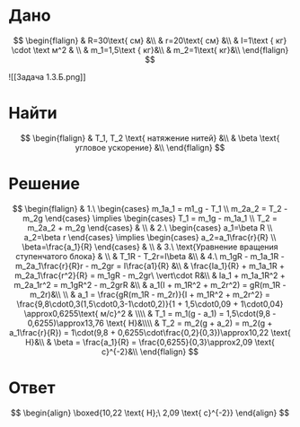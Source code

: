# Дано
$$
\begin{flalign}
	& R=30\text{ см} &\\
	& r=20\text{ см} &\\
	& I=1\text { кг} \cdot \text м^2 & \\
	& m_1=1,5\text { кг}&\\
	& m_2=1\text{ кг}&\\
\end{flalign}
$$

![[Задача 1.3.Б.png]]
# Найти
$$
\begin{flalign}
	& T_1, T_2 \text{ натяжение нитей} &\\
	& \beta \text{ угловое ускорение} &\\
\end{flalign}
$$
# Решение

$$
\begin{flalign}
	&
	1.\
	\begin{cases}
		m_1a_1 = m1_g - T_1 \\
		m_2a_2 = T_2 - m_2g
	\end{cases}
	\implies
	\begin{cases}
		T_1 = m_1g - m_1a_1 \\
		T_2 = m_2a_2 + m_2g
	\end{cases}
	& \\
	&
	2.\
	\begin{cases}
		a_1=\beta R \\
		a_2=\beta r
	\end{cases}
	\implies
	\begin{cases}
		a_2=a_1\frac{r}{R} \\
		\beta=\frac{a_1}{R}
	\end{cases}
	& \\
	& 3.\ \text{Уравнение вращения ступенчатого блока} & \\
	& T_1R - T_2r=I\beta &\\
	& 4.\ m_1gR - m_1a_1R - m_2a_1\frac{r}{R}r - m_2gr = I\frac{a1}{R} &\\
	& \frac{Ia_1}{R} + m_1a_1R + m_2a_1\frac{r^2}{R} = m_1gR - m_2gr\ \vert\cdot R&\\
	& Ia_1 + m_1a_1R^2 + m_2a_1r^2 = m_1gR^2 - m_2grR &\\
	& a_1(I + m_1R^2 + m_2r^2) = gR(m_1R - m_2r)&\\
	\\
	& a_1 = \frac{gR(m_1R - m_2r)}{I + m_1R^2 + m_2r^2} =
	\frac{9,8\cdot0,3(1,5\cdot0,3-1\cdot0,2)}{1 + 1,5\cdot0,09 + 1\cdot0,04}
	\approx0,6255\text{ м/с}^2 & \\\\
	& T_1 = m_1(g - a_1) = 1,5\cdot(9,8 - 0,6255)\approx13,76 \text{ Н}&\\\\
	& T_2 = m_2(g + a_2) = m_2(g + a_1\frac{r}{R}) =
	1\cdot(9,8 + 0,6255\cdot\frac{0,2}{0,3})\approx10,22 \text{ Н}&\\
	& \beta = \frac{a_1}{R} = \frac{0,6255}{0,3}\approx2,09 \text{ с}^{-2}&\\
\end{flalign}
$$
# Ответ
$$
\begin{align}
	\boxed{10,22 \text{ Н};\ 2,09 \text{ с}^{-2}}
\end{align}
$$